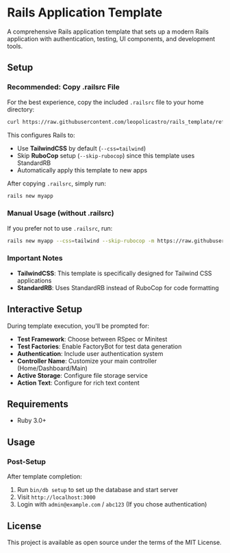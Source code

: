 # Rails Application Template

A comprehensive Rails application template that sets up a modern Rails application with authentication, testing, UI components, and development tools.

## Setup

### Recommended: Copy .railsrc File

For the best experience, copy the included `.railsrc` file to your home directory:

```bash
curl https://raw.githubusercontent.com/leopolicastro/rails_template/refs/heads/main/templates/.railsrc > ~/.railsrc
```

This configures Rails to:

- Use **TailwindCSS** by default (`--css=tailwind`)
- Skip **RuboCop** setup (`--skip-rubocop`) since this template uses StandardRB
- Automatically apply this template to new apps

After copying `.railsrc`, simply run:

```bash
rails new myapp
```

### Manual Usage (without .railsrc)

If you prefer not to use `.railsrc`, run:

```bash
rails new myapp --css=tailwind --skip-rubocop -m https://raw.githubusercontent.com/leopolicastro/rails_template/refs/heads/main/template.rb
```

### Important Notes

- **TailwindCSS**: This template is specifically designed for Tailwind CSS applications
- **StandardRB**: Uses StandardRB instead of RuboCop for code formatting

## Interactive Setup

During template execution, you'll be prompted for:

- **Test Framework**: Choose between RSpec or Minitest
- **Test Factories**: Enable FactoryBot for test data generation
- **Authentication**: Include user authentication system
- **Controller Name**: Customize your main controller (Home/Dashboard/Main)
- **Active Storage**: Configure file storage service
- **Action Text**: Configure for rich text content

## Requirements

- Ruby 3.0+

## Usage

### Post-Setup

After template completion:

1. Run `bin/db setup` to set up the database and start server
2. Visit `http://localhost:3000`
3. Login with `admin@example.com` / `abc123` (If you chose authentication)

## License

This project is available as open source under the terms of the MIT License.
